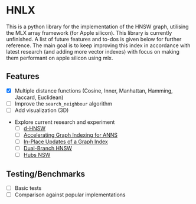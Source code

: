 # HNLX 

This is a python library for the implementation of the HNSW graph, utilising the MLX array framework (for Apple silicon). This library is currently unfinished. A list of future features and to-dos is given below for further reference. The main goal is to keep improving this index in accordance with latest research (and adding more vector indexes) with focus on making them performant on apple silicon using mlx.

## Features

- [x] Multiple distance functions (Cosine, Inner, Manhattan, Hamming, Jaccard, Euclidean)
- [ ] Improve the `search_neighbour` algorithm 
- [ ] Add visualization (3D)
- Explore current research and experiment 
   - [ ] [d-HNSW](https://arxiv.org/abs/2505.11783)
   - [ ] [Accelerating Graph Indexing for ANNS](https://arxiv.org/abs/2502.18113)
   - [ ] [In-Place Updates of a Graph Index](https://arxiv.org/abs/2502.13826)
   - [ ] [Dual-Branch HNSW](https://arxiv.org/abs/2501.13992)
   - [ ] [Hubs NSW](https://arxiv.org/abs/2412.01940)

## Testing/Benchmarks

- [ ] Basic tests
- [ ] Comparison against popular implementations
